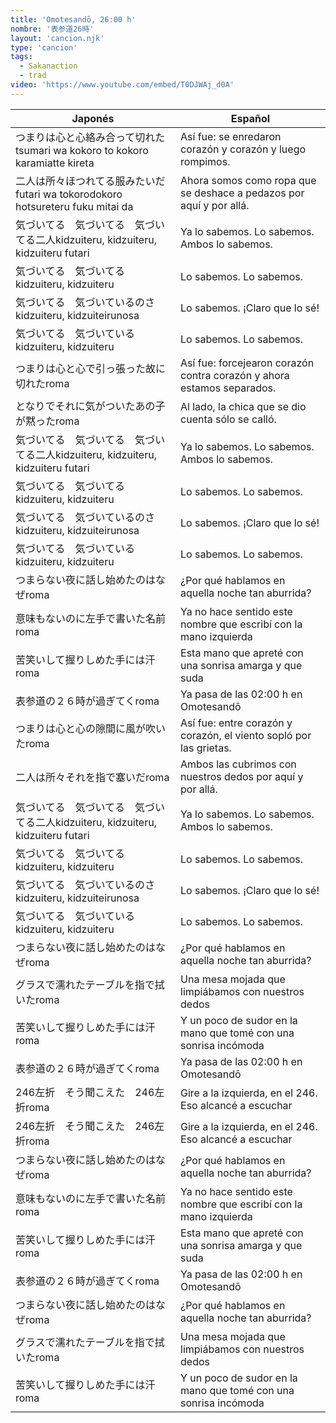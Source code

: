 ```yaml
---
title: 'Omotesandō, 26:00 h'
nombre: '表参道26時'
layout: 'cancion.njk'
type: 'cancion'
tags:
  - Sakanaction
  - trad
video: 'https://www.youtube.com/embed/T0DJWAj_d0A'
---
```


<div class="table-box">
  <table>
      <thead>
          <tr>
              <th>Japonés</th>
              <th>Español</th>
          </tr>
      </thead>
      <tbody>
          <tr>
              <td>つまりは心と心絡み合って切れた<br><span class="romaji">tsumari wa kokoro to kokoro karamiatte kireta</span></td>
              <td>Así fue: se enredaron corazón y corazón y luego rompimos.</td>
          </tr>
          <tr>
              <td>二人は所々ほつれてる服みたいだ<br><span class="romaji">futari wa tokorodokoro hotsureteru fuku mitai da</span></td>
              <td>Ahora somos como ropa que se deshace a pedazos por aquí y por allá.</td>
          </tr>
          <tr data-cell="coro">
              <td>気づいてる　気づいてる　気づいてる二人<span class="romaji">kidzuiteru, kidzuiteru, kidzuiteru futari</span></td>
              <td>Ya lo sabemos. Lo sabemos. Ambos lo sabemos.</td>
          </tr>
          <tr data-cell="coro">
              <td>気づいてる　気づいてる<span class="romaji">kidzuiteru, kidzuiteru</span></td>
              <td>Lo sabemos. Lo sabemos.</td>
          </tr>
          <tr data-cell="coro">
              <td>気づいてる　気づいているのさ<span class="romaji">kidzuiteru, kidzuiteirunosa</span></td>
              <td>Lo sabemos. ¡Claro que lo sé!</td>
          </tr>
          <tr data-cell="coro">
              <td>気づいてる　気づいている<span class="romaji">kidzuiteru, kidzuiteru</span></td>
              <td>Lo sabemos. Lo sabemos.</td>
          </tr>
          <tr>
              <td>つまりは心と心で引っ張った故に切れた<span class="romaji">roma</span></td>
              <td>Así fue: forcejearon corazón contra corazón y ahora estamos separados.</td>
          </tr>
          <tr>
              <td>となりでそれに気がついたあの子が黙った<span class="romaji">roma</span></td>
              <td>Al lado, la chica que se dio cuenta sólo se calló.</td>
          </tr>
          <tr>
              <td>気づいてる　気づいてる　気づいてる二人<span class="romaji">kidzuiteru, kidzuiteru, kidzuiteru futari</span></td>
              <td>Ya lo sabemos. Lo sabemos. Ambos lo sabemos.</td>
          </tr>
          <tr>
              <td>気づいてる　気づいてる<span class="romaji">kidzuiteru, kidzuiteru</span></td>
              <td>Lo sabemos. Lo sabemos.</td>
          </tr>
          <tr>
              <td>気づいてる　気づいているのさ<span class="romaji">kidzuiteru, kidzuiteirunosa</span></td>
              <td>Lo sabemos. ¡Claro que lo sé!</td>
          </tr>
          <tr>
              <td>気づいてる　気づいている<span class="romaji">kidzuiteru, kidzuiteru</span></td>
              <td>Lo sabemos. Lo sabemos.</td>
          </tr>
          <tr>
              <td>つまらない夜に話し始めたのはなぜ<span class="romaji">roma</span></td>
              <td>¿Por qué hablamos en aquella noche tan aburrida?</td>
          </tr>
          <tr>
              <td>意味もないのに左手で書いた名前<span class="romaji">roma</span></td>
              <td>Ya no hace sentido este nombre que escribí con la mano izquierda</td>
          </tr>
          <tr>
              <td>苦笑いして握りしめた手には汗<span class="romaji">roma</span></td>
              <td>Esta mano que apreté con una sonrisa amarga y que suda</td>
          </tr>
          <tr>
              <td>表参道の２６時が過ぎてく<span class="romaji">roma</span></td>
              <td>Ya pasa de las 02:00 h en Omotesandō</td>
          </tr>
          <tr>
              <td>つまりは心と心の隙間に風が吹いた<span class="romaji">roma</span></td>
              <td>Así fue: entre corazón y corazón, el viento sopló por las grietas.</td>
          </tr>
          <tr>
              <td>二人は所々それを指で塞いだ<span class="romaji">roma</span></td>
              <td>Ambos las cubrimos con nuestros dedos por aquí y por allá.</td>
          </tr>
          <tr>
              <td>気づいてる　気づいてる　気づいてる二人<span class="romaji">kidzuiteru, kidzuiteru, kidzuiteru futari</span></td>
              <td>Ya lo sabemos. Lo sabemos. Ambos lo sabemos.</td>
          </tr>
          <tr>
              <td>気づいてる　気づいてる<span class="romaji">kidzuiteru, kidzuiteru</span></td>
              <td>Lo sabemos. Lo sabemos.</td>
          </tr>
          <tr>
              <td>気づいてる　気づいているのさ<span class="romaji">kidzuiteru, kidzuiteirunosa</span></td>
              <td>Lo sabemos. ¡Claro que lo sé!</td>
          </tr>
          <tr>
              <td>気づいてる　気づいている<span class="romaji">kidzuiteru, kidzuiteru</span></td>
              <td>Lo sabemos. Lo sabemos.</td>
          </tr>
          <tr>
              <td>つまらない夜に話し始めたのはなぜ<span class="romaji">roma</span></td>
              <td>¿Por qué hablamos en aquella noche tan aburrida?</td>
          </tr>
          <tr>
              <td>グラスで濡れたテーブルを指で拭いた<span class="romaji">roma</span></td>
              <td>Una mesa mojada que limpiábamos con nuestros dedos</td>
          </tr>
          <tr>
              <td>苦笑いして握りしめた手には汗<span class="romaji">roma</span></td>
              <td>Y un poco de sudor en la mano que tomé con una sonrisa incómoda</td>
          </tr>
          <tr>
              <td>表参道の２６時が過ぎてく<span class="romaji">roma</span></td>
              <td>Ya pasa de las 02:00 h en Omotesandō</td>
          </tr>
          <tr>
              <td>246左折　そう聞こえた　246左折<span class="romaji">roma</span></td>
              <td>Gire a la izquierda, en el 246. Eso alcancé a escuchar</td>
          </tr>
          <tr>
              <td>246左折　そう聞こえた　246左折<span class="romaji">roma</span></td>
              <td>Gire a la izquierda, en el 246. Eso alcancé a escuchar</td>
          </tr>
          <tr>
              <td>つまらない夜に話し始めたのはなぜ<span class="romaji">roma</span></td>
              <td>¿Por qué hablamos en aquella noche tan aburrida?</td>
          </tr>
          <tr>
              <td>意味もないのに左手で書いた名前<span class="romaji">roma</span></td>
              <td>Ya no hace sentido este nombre que escribí con la mano izquierda</td>
          </tr>
          <tr>
              <td>苦笑いして握りしめた手には汗<span class="romaji">roma</span></td>
              <td>Esta mano que apreté con una sonrisa amarga y que suda</td>
          </tr>
          <tr>
              <td>表参道の２６時が過ぎてく<span class="romaji">roma</span></td>
              <td>Ya pasa de las 02:00 h en Omotesandō</td>
          </tr>
          <tr>
              <td>つまらない夜に話し始めたのはなぜ<span class="romaji">roma</span></td>
              <td>¿Por qué hablamos en aquella noche tan aburrida?</td>
          </tr>
          <tr>
              <td>グラスで濡れたテーブルを指で拭いた<span class="romaji">roma</span></td>
              <td>Una mesa mojada que limpiábamos con nuestros dedos</td>
          </tr>
          <tr>
              <td>苦笑いして握りしめた手には汗<span class="romaji">roma</span></td>
              <td>Y un poco de sudor en la mano que tomé con una sonrisa incómoda</td>
          </tr>
      </tbody>
  </table>
</div>